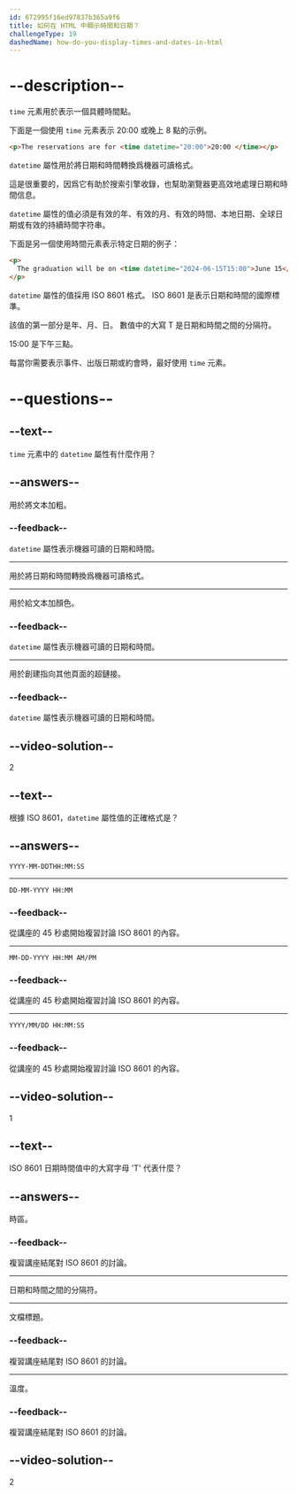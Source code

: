 ```yaml
---
id: 672995f16ed97837b365a9f6
title: 如何在 HTML 中顯示時間和日期？
challengeType: 19
dashedName: how-do-you-display-times-and-dates-in-html
---
```


# --description--

`time` 元素用於表示一個具體時間點。

下面是一個使用 `time` 元素表示 20:00 或晚上 8 點的示例。

```html
<p>The reservations are for <time datetime="20:00">20:00 </time></p>
```

`datetime` 屬性用於將日期和時間轉換爲機器可讀格式。

這是很重要的，因爲它有助於搜索引擎收錄，也幫助瀏覽器更高效地處理日期和時間信息。

`datetime` 屬性的值必須是有效的年、有效的月、有效的時間、本地日期、全球日期或有效的持續時間字符串。

下面是另一個使用時間元素表示特定日期的例子：

```html
<p>
  The graduation will be on <time datetime="2024-06-15T15:00">June 15</time>
</p>
```

`datetime` 屬性的值採用 ISO 8601 格式。 ISO 8601 是表示日期和時間的國際標準。

該值的第一部分是年、月、日。 數值中的大寫 T 是日期和時間之間的分隔符。

15:00 是下午三點。

每當你需要表示事件、出版日期或約會時，最好使用 `time` 元素。

# --questions--

## --text--

`time` 元素中的 `datetime` 屬性有什麼作用？

## --answers--

用於將文本加粗。

### --feedback--

`datetime` 屬性表示機器可讀的日期和時間。

---

用於將日期和時間轉換爲機器可讀格式。

---

用於給文本加顏色。

### --feedback--

`datetime` 屬性表示機器可讀的日期和時間。

---

用於創建指向其他頁面的超鏈接。

### --feedback--

`datetime` 屬性表示機器可讀的日期和時間。

## --video-solution--

2

## --text--

根據 ISO 8601，`datetime` 屬性值的正確格式是？

## --answers--

`YYYY-MM-DDTHH:MM:SS`

---

`DD-MM-YYYY HH:MM`

### --feedback--

從講座的 45 秒處開始複習討論 ISO 8601 的內容。

---

`MM-DD-YYYY HH:MM AM/PM`

### --feedback--

從講座的 45 秒處開始複習討論 ISO 8601 的內容。

---

`YYYY/MM/DD HH:MM:SS`

### --feedback--

從講座的 45 秒處開始複習討論 ISO 8601 的內容。

## --video-solution--

1

## --text--

ISO 8601 日期時間值中的大寫字母 'T' 代表什麼？

## --answers--

時區。

### --feedback--

複習講座結尾對 ISO 8601 的討論。

---

日期和時間之間的分隔符。

---

文檔標題。

### --feedback--

複習講座結尾對 ISO 8601 的討論。

---

溫度。

### --feedback--

複習講座結尾對 ISO 8601 的討論。

## --video-solution--

2
